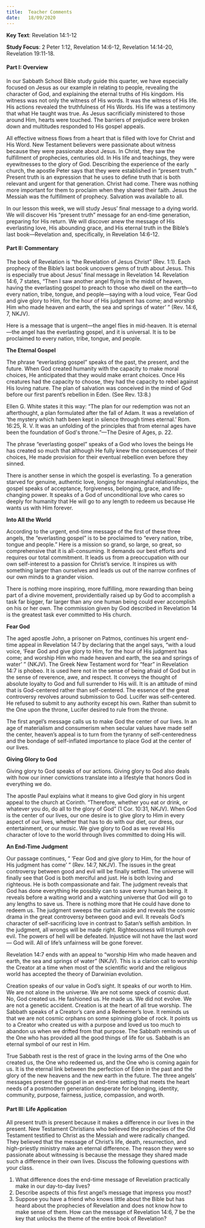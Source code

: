 ```yaml
---
title:  Teacher Comments
date:   18/09/2020
---
```


**Key Text**: Revelation 14:1-12

**Study Focus**: 2 Peter 1:12, Revelation 14:6-12, Revelation 14:14-20, Revelation 19:11-18.

#### Part I: Overview

In our Sabbath School Bible study guide this quarter, we have especially focused on Jesus as our example in relating to people, revealing the character of God, and explaining the eternal truths of His kingdom. His witness was not only the witness of His words. It was the witness of His life. His actions revealed the truthfulness of His Words. His life was a testimony that what He taught was true. As Jesus sacrificially ministered to those around Him, hearts were touched. The barriers of prejudice were broken down and multitudes responded to His gospel appeals.

All effective witness flows from a heart that is filled with love for Christ and His Word. New Testament believers were passionate about witness because they were passionate about Jesus. In Christ, they saw the fulfillment of prophecies, centuries old. In His life and teachings, they were eyewitnesses to the glory of God. Describing the experience of the early church, the apostle Peter says that they were established in “present truth.” Present truth is an expression that he uses to define truth that is both relevant and urgent for that generation. Christ had come. There was nothing more important for them to proclaim when they shared their faith. Jesus the Messiah was the fulfillment of prophecy. Salvation was available to all.

In our lesson this week, we will study Jesus’ final message to a dying world. We will discover His “present truth” message for an end-time generation, preparing for His return. We will discover anew the message of His everlasting love, His abounding grace, and His eternal truth in the Bible’s last book—Revelation and, specifically, in Revelation 14:6-12. 

#### Part II: Commentary

The book of Revelation is “the Revelation of Jesus Christ” (Rev. 1:1). Each prophecy of the Bible’s last book uncovers gems of truth about Jesus. This is especially true about Jesus’ final message in Revelation 14. Revelation 14:6, 7 states, “Then I saw another angel flying in the midst of heaven, having the everlasting gospel to preach to those who dwell on the earth—to every nation, tribe, tongue, and people—saying with a loud voice, ‘Fear God and give glory to Him, for the hour of His judgment has come; and worship Him who made heaven and earth, the sea and springs of water’ ” (Rev. 14:6, 7, NKJV).

Here is a message that is urgent—the angel flies in mid-heaven. It is eternal—the angel has the everlasting gospel,  and it is universal. It is to be proclaimed to every nation, tribe, tongue, and people.

**The Eternal Gospel**

The phrase “everlasting gospel” speaks of the past, the present, and the future. When God created humanity with the capacity to make moral choices, He anticipated that they would make errant choices. Once His creatures had the capacity to choose, they had the capacity to rebel against His loving nature. The plan of salvation was conceived in the mind of God before our first parent’s rebellion in Eden. (See Rev. 13:8.) 

Ellen G. White states it this way: “The plan for our redemption was not an afterthought, a plan formulated after the fall of Adam. It was a revelation of ‘the mystery which hath been kept in silence through times eternal.’ Rom. 16:25, R. V. It was an unfolding of the principles that from eternal ages have been the foundation of God's throne.”—The Desire of Ages, p. 22. 

The phrase “everlasting gospel” speaks of a God who loves the beings He has created so much that although He fully knew the consequences of their choices, He made provision for their eventual rebellion even before they sinned.

There is another sense in which the gospel is everlasting. To a generation starved for genuine, authentic love, longing for meaningful relationships, the gospel speaks of acceptance, forgiveness, belonging, grace, and life-changing power. It speaks of a God of unconditional love who cares so deeply for humanity that He will go to any length to redeem us because He wants us with Him forever. 

**Into All the World**

According to the urgent, end-time message of the first of these three angels, the “everlasting gospel” is to be proclaimed to “every nation, tribe, tongue and people.” Here is a mission so grand, so large, so great, so comprehensive that it is all-consuming. It demands our best efforts and requires our total commitment. It leads us from a preoccupation with our own self-interest to a passion for Christ’s service. It inspires us with something larger than ourselves and leads us out of the narrow confines of our own minds to a grander vision. 

There is nothing more inspiring, more fulfilling, more rewarding than being part of a divine movement, providentially raised up by God to accomplish a task far bigger, far larger than any one human being could ever accomplish on his or her own. The commission given by God described in Revelation 14 is the greatest task ever committed to His church.

**Fear God**

The aged apostle John, a prisoner on Patmos, continues his urgent end-time appeal in Revelation 14:7 by declaring that the angel says, “with a loud voice, ‘Fear God and give glory to Him, for the hour of His judgment has come; and worship Him who made heaven and earth, the sea and springs of water’ ” (NKJV). The Greek New Testament word for “fear” in Revelation 14:7 is phobeo. It is used here not in the sense of being afraid of God but in the sense of reverence, awe, and respect. It conveys the thought of absolute loyalty to God and full surrender to His will. It is an attitude of mind that is God-centered rather than self-centered. The essence of the great controversy revolves around submission to God. Lucifer was self-centered. He refused to submit to any authority except his own. Rather than submit to the One upon the throne, Lucifer desired to rule from the throne.

The first angel’s message calls us to make God the center of our lives. In an age of materialism and consumerism when secular values have made self the center, heaven’s appeal is to turn from the tyranny of self-centeredness and the bondage of self-inflated importance to place God at the center of our lives. 

**Giving Glory to God**

Giving glory to God speaks of our actions. Giving glory to God also deals with how our inner convictions translate into a lifestyle that honors God in everything we do. 

The apostle Paul explains what it means to give God glory in his urgent appeal to the church at Corinth. “Therefore, whether you eat or drink, or whatever you do, do all to the glory of God” (1 Cor. 10:31, NKJV). When God is the center of our lives, our one desire is to give glory to Him in every aspect of our lives, whether that has to do with our diet, our dress, our entertainment, or our music. We give glory to God as we reveal His character of love to the world through lives committed to doing His will.

**An End-Time Judgment**

Our passage continues, “ ‘Fear God and give glory to Him, for the hour of His judgment has come’ ” (Rev. 14:7, NKJV). The issues in the great controversy between good and evil will be finally settled. The universe will finally see that God is both merciful and just. He is both loving and righteous. He is both compassionate and fair. The judgment reveals that God has done everything He possibly can to save every human being. It reveals before a waiting world and a watching universe that God will go to any lengths to save us. There is nothing more that He could have done to redeem us. The judgment sweeps the curtain aside and reveals the cosmic drama in the great controversy between good and evil. It reveals God’s character of self-sacrificing love in contrast to Satan’s selfish ambition. In the judgment, all wrongs will be made right. Righteousness will triumph over evil. The powers of hell will be defeated. Injustice will not have the last word— God will. All of life’s unfairness will be gone forever. 

Revelation 14:7 ends with an appeal to “worship Him who made heaven and earth, the sea and springs of water” (NKJV). This is a clarion call to worship the Creator at a time when most of the scientific world and the religious world has accepted the theory of Darwinian evolution. 

Creation speaks of our value in God’s sight. It speaks of our worth to Him. We are not alone in the universe. We are not some speck of cosmic dust. No, God created us. He fashioned us. He made us. We did not evolve. We are not a genetic accident. Creation is at the heart of all true worship. The Sabbath speaks of a Creator’s care and a Redeemer’s love. It reminds us that we are not cosmic orphans on some spinning globe of rock. It points us to a Creator who created us with a purpose and loved us too much to abandon us when we drifted from that purpose. The Sabbath reminds us of the One who has provided all the good things of life for us. Sabbath is an eternal symbol of our rest in Him.  

True Sabbath rest is the rest of grace in the loving arms of the One who created us, the One who redeemed us, and the One who is coming again for us. It is the eternal link between the perfection of Eden in the past and the glory of the new heavens and the new earth in the future. The three angels’ messages present the gospel in an end-time setting that meets the heart needs of a postmodern generation desperate for belonging, identity, community, purpose, fairness, justice, compassion, and worth.

#### Part III: Life Application

All present truth is present because it makes a difference in our lives in the present. New Testament Christians who believed the prophecies of the Old Testament testified to Christ as the Messiah and were radically changed. They believed that the message of Christ’s life, death, resurrection, and high-priestly ministry make an eternal difference. The reason they were so passionate about witnessing is because the message they shared made such a difference in their own lives. Discuss the following questions with your class.

1.	What difference does the end-time message of Revelation practically make in our day-to-day lives?
2.	Describe aspects of this first angel’s message that impress you most?
3.	Suppose you have a friend who knows little about the Bible but has heard about the prophecies of Revelation and does not know how to make sense of them. How can the message of Revelation 14:6, 7 be the key that unlocks the theme of the entire book of Revelation?  
